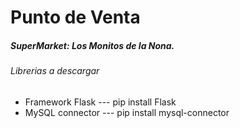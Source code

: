 ﻿# Punto de Venta
##### SuperMarket: Los Monitos de la Nona.


###### Librerias a descargar
- Framework Flask --- pip install Flask
- MySQL connector --- pip install mysql-connector

